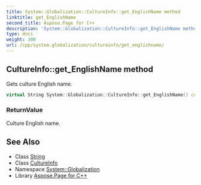 ```yaml
---
title: System::Globalization::CultureInfo::get_EnglishName method
linktitle: get_EnglishName
second_title: Aspose.Page for C++
description: 'System::Globalization::CultureInfo::get_EnglishName method. Gets culture English name in C++.'
type: docs
weight: 300
url: /cpp/system.globalization/cultureinfo/get_englishname/
---
```

## CultureInfo::get_EnglishName method


Gets culture English name.

```cpp
virtual String System::Globalization::CultureInfo::get_EnglishName() const
```


### ReturnValue

Culture English name.

## See Also

* Class [String](../../../system/string/)
* Class [CultureInfo](../)
* Namespace [System::Globalization](../../)
* Library [Aspose.Page for C++](../../../)
